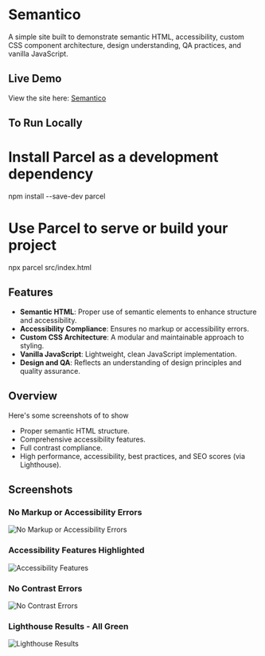 # Semantico

A simple site built to demonstrate semantic HTML, accessibility, custom CSS component architecture, design understanding, QA practices, and vanilla JavaScript.

## Live Demo
View the site here: [Semantico](https://semanticoo.netlify.app/)

## To Run Locally
# Install Parcel as a development dependency
npm install --save-dev parcel

# Use Parcel to serve or build your project
npx parcel src/index.html

## Features
- **Semantic HTML**: Proper use of semantic elements to enhance structure and accessibility.
- **Accessibility Compliance**: Ensures no markup or accessibility errors.
- **Custom CSS Architecture**: A modular and maintainable approach to styling.
- **Vanilla JavaScript**: Lightweight, clean JavaScript implementation.
- **Design and QA**: Reflects an understanding of design principles and quality assurance.

## Overview

Here's some screenshots of to show
- Proper semantic HTML structure.
- Comprehensive accessibility features.
- Full contrast compliance.
- High performance, accessibility, best practices, and SEO scores (via Lighthouse).

## Screenshots

### No Markup or Accessibility Errors
![No Markup or Accessibility Errors](https://raw.githubusercontent.com/adamgarscadden/semantico/main/screenshots/wave.png)

### Accessibility Features Highlighted
![Accessibility Features](https://raw.githubusercontent.com/adamgarscadden/semantico/main/screenshots/wave2.png)

### No Contrast Errors
![No Contrast Errors](https://raw.githubusercontent.com/adamgarscadden/semantico/main/screenshots/wave3.png)

### Lighthouse Results - All Green
![Lighthouse Results](https://raw.githubusercontent.com/adamgarscadden/semantico/main/screenshots/lighthouse.png)


